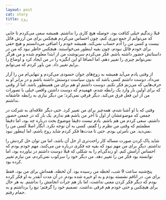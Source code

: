 ```yaml
---
layout: post
cat: story
title: روح
---
```


قبلا زندگیم خیلی کثافت بود، حوصله هیچ کاری را نداشتم. همیشه سعی می‌کردم تا جایی که می‌توانم از جمع دوری کنم، چون احساس می‌کردم هیچکس برای من ارزش قائل نیست و کسی من را آدم حساب نمی‌کند. همیشه خودم را اضافی می‌دانستم و هیچ حقی برای خودم قائل نبودم، چون بقیه اینطور می‌خواستند. هیچکس حاظر نبود که من در داستانش حضور داشته باشم. فکر می‌کردم سرنوشت من از ابتدا معلوم شده و من هرگز نمی‌توانم چیزی را تغییر دهم، اما انصافا او این انگیزه را در من ایجاد کرد و اوضاع را برایم تغییر داد. من باور کردم که می‌توانم.

از وقتی یادم می‌آید همیشه به زوج‌های جوان حسودی می‌کردم و تنهایی‌ام من را آزار می‌داد. دوست داشتم کسی باشد که بدون سیاست دوستش داشته باشم و در برابر او به حرف‌هایی که می‌زنم فکر نکنم. دوست داشتم او هم برای من همینطور باشد. اما از وقتی که برای اولین بار وارد یک رابطه شدم، فهمیدم که دوست داشتن واقعی خیلی با تصورات من از این فعل فرق می‌کند. دیگر فرقی نمی‌کرد؛ من دیگر نیازی به رابطه عاشقانه نداشتم.

وقتی که با او آشنا شدم، همه‌چیز برای من تغییر کرد. حتی دیگر علاقه‌ای به شرکت در جمعی که موضوعشان از اول تا آخر من باشم هم ندارم. یک بار که در جمعی حضور داشتم، سعی کردم من هم باشم. یادم نیست دقیقا موضوع بحث درباره چه بود، اما دقیقا مطمئنم که وقتی من نظرم را گفتم، کسی به آن توجه نکرد. انگار اصلا کسی من را نمی‌دید. من نامرئی بودم. حتی تا مدت‌ها فکر کردم شاید روح باشم، اما اینطور نبود.

شاید پاک کردن صورت مساله کار راحت‌تری از حل آن باشد، اما من توان حل کردنش را نداشتم. دیگر برای من مهم نبود که بقیه چه فکری درباره من می‌کنند، مهم خودم بودم که احساس آرامش کنم. او زندگی‌ام را به شکلی که قبلا دوست داشتم در نیاورده بود، اما توانسته بود فکر من را تغییر دهد. من دیگر خود را سرکوب نمی‌کردم، من نیازم تغییر کرده بود.

پنج‌شنبه ساعت 9 شب، لحظه من رسیده بود. آن لحظه، همه‌اش برای من بود، فقط برای من. در اتاقم نشسته بودم و به او خیره شده بودم. در آن مدت آنقدر به او فکر کرده بودم که دیگر فکر کردن معنی نداشت، اما باز هم جرأت انجامش را نداشتم. به هر حال برای هیچکس و حتی خودم هم فرقی نداشت. تصمیم خود را گرفتم؛ تیغ را برداشتم و به حمام رفتم.